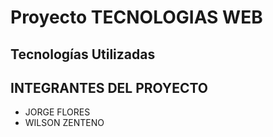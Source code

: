 # Proyecto TECNOLOGIAS WEB




## Tecnologías Utilizadas



## INTEGRANTES DEL PROYECTO 

- JORGE FLORES
- WILSON ZENTENO
